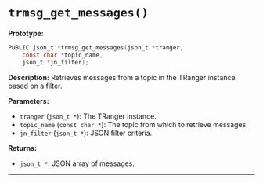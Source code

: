 # `trmsg_get_messages()`

**Prototype:**
```c
PUBLIC json_t *trmsg_get_messages(json_t *tranger,
    const char *topic_name,
    json_t *jn_filter);
```

**Description:**
Retrieves messages from a topic in the TRanger instance based on a filter.

**Parameters:**
- `tranger` (`json_t *`): The TRanger instance.
- `topic_name` (`const char *`): The topic from which to retrieve messages.
- `jn_filter` (`json_t *`): JSON filter criteria.

**Returns:**
- `json_t *`: JSON array of messages.

---
